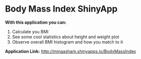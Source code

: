 # Body Mass Index ShinyApp

**With this application you can:**

1. Calculate you BMI
2. See some cool statistics about height and weight plot
3. Observe overall BMI histogram and how you match to it

**Application Link:** http://minaasham.shinyapps.io/BodyMassIndex
